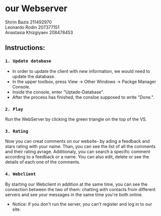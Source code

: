 # our Webserver
Shirin Bazis 211492970\
Leonardo Rodin 207377151\
Anastasia Khizgiyaev 208478453

## Instructions:

### `1. Update database`

- In order to update the client with new information, we would need to update the database.
- In the upper toolbox, press View -> Other Windows -> Packge Manager Console.
- Inside the console, enter "Uptade-Database". 
- After the process has finished, the consloe supposed to write "Done.". 

### `2. Play`

 Run the WebServer by clicking the green triangle on the top of the VS.

### `3. Rating`

Now you can creat comments on our website- by ading a feedback and stars rating with your name.
Than, you can see the list of all the comments and their rating avrage.
Additionaly, you can search a specific comment according to a feedback or a name.
You can also edit, delete or see the details of each one of the comments.

### `4. Webclient`

By starting our Webclient in addition at the same time, you can see the connection between the two of them: chatting with contacts from different servers and see your messages in the same time you're both online. 
* Notice: if you don't run the server, you can't register and log in to our site.
 
 




